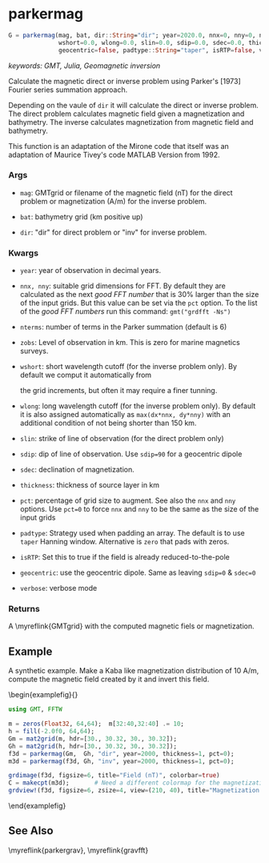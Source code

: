 # parkermag

```julia
G = parkermag(mag, bat, dir::String="dir"; year=2020.0, nnx=0, nny=0, nterms=6, zobs=0.0,
              wshort=0.0, wlong=0.0, slin=0.0, sdip=0.0, sdec=0.0, thickness=0.5, pct=30,
              geocentric=false, padtype::String="taper", isRTP=false, verbose=false)::GMTgrid
```

*keywords: GMT, Julia, Geomagnetic inversion*

Calculate the magnetic direct or inverse problem using Parker's [1973] Fourier series summation approach.

Depending on the vaule of `dir` it will calculate the direct or inverse problem. The direct problem
calculates magnetic field given a magnetization and bathymetry. The inverse calculates magnetization
from magnetic field and bathymetry.

This function is an adaptation of the Mirone code that itself was an adaptation of Maurice Tivey's code
MATLAB Version from 1992.

### Args
- `mag`: GMTgrid or filename of the magnetic field (nT) for the direct problem or magnetization (A/m) for the
   inverse problem.

- `bat`: bathymetry grid (km positive up)

- `dir`: "dir" for direct problem or "inv" for inverse problem.

### Kwargs
- `year`: year of observation in decimal years.

- `nnx, nny`: suitable grid dimensions for FFT. By default they are calculated as the next _good FFT number_ that
   is 30% larger than the size of the input grids. But this value can be set via the `pct` option. To the list of
   the _good FFT numbers_ run this command: ``gmt("grdfft -Ns")``

- `nterms`: number of terms in the Parker summation (default is 6)

- `zobs`: Level of observation in km. This is zero for marine magnetics surveys.

- `wshort`: short wavelength cutoff (for the inverse problem only). By default we comput it automatically from

   the grid increments, but often it may require a finer tunning. 

- `wlong`: long wavelength cutoff (for the inverse problem only). By default it is also assigned automatically
   as `max(dx*nnx, dy*nny)` with an additional condition of not being shorter than 150 km.

- `slin`: strike of line of observation (for the direct problem only)

- `sdip`: dip of line of observation. Use ``sdip=90`` for a geocentric dipole

- `sdec`: declination of magnetization.

- `thickness`: thickness of source layer in km

- `pct`: percentage of grid size to augment. See also the `nnx` and `nny` options. Use `pct=0` to force
   `nnx` and `nny` to be the same as the size of the input grids

- `padtype`: Strategy used when padding an array. The default is to use ``taper`` Hanning window. Alternative is
   ``zero`` that pads with zeros.

- `isRTP`: Set this to true if the field is already reduced-to-the-pole

- `geocentric`: use the geocentric dipole. Same as leaving `sdip=0` & `sdec=0`

- `verbose`: verbose mode


### Returns
A \myreflink{GMTgrid} with the computed magnetic fiels or magnetization.

Example
-------

A synthetic example. Make a Kaba like magnetization distribution of 10 A/m, compute the
magnetic field created by it and invert this field.

\begin{examplefig}{}
```julia
using GMT, FFTW

m = zeros(Float32, 64,64);  m[32:40,32:40] .= 10;
h = fill(-2.0f0, 64,64);
Gm = mat2grid(m, hdr=[30., 30.32, 30., 30.32]);
Gh = mat2grid(h, hdr=[30., 30.32, 30., 30.32]);
f3d = parkermag(Gm,  Gh, "dir", year=2000, thickness=1, pct=0);
m3d = parkermag(f3d, Gh, "inv", year=2000, thickness=1, pct=0);

grdimage(f3d, figsize=6, title="Field (nT)", colorbar=true)
C = makecpt(m3d);		# Need a different colormap for the magnetization
grdview!(f3d, figsize=6, zsize=4, view=(210, 40), title="Magnetization (A/m)", cmap=C, surf=:image, B=:za, xshift=8, show=true)
```
\end{examplefig}


See Also
--------

\myreflink{parkergrav}, \myreflink{gravfft}
